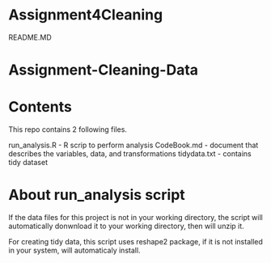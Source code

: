 # Assignment4Cleaning

README.MD

# Assignment-Cleaning-Data
# Contents

This repo contains 2 following files.

run_analysis.R - R scrip to perform analysis
CodeBook.md - document that describes the variables, data, and transformations
tidydata.txt - contains tidy dataset

# About run_analysis script

If the data files for this project is not in your working directory, the script will automatically donwnload it to your working directory, then will unzip it.

For creating tidy data, this script uses reshape2 package, if it is not installed in your system, will automaticaly install.
